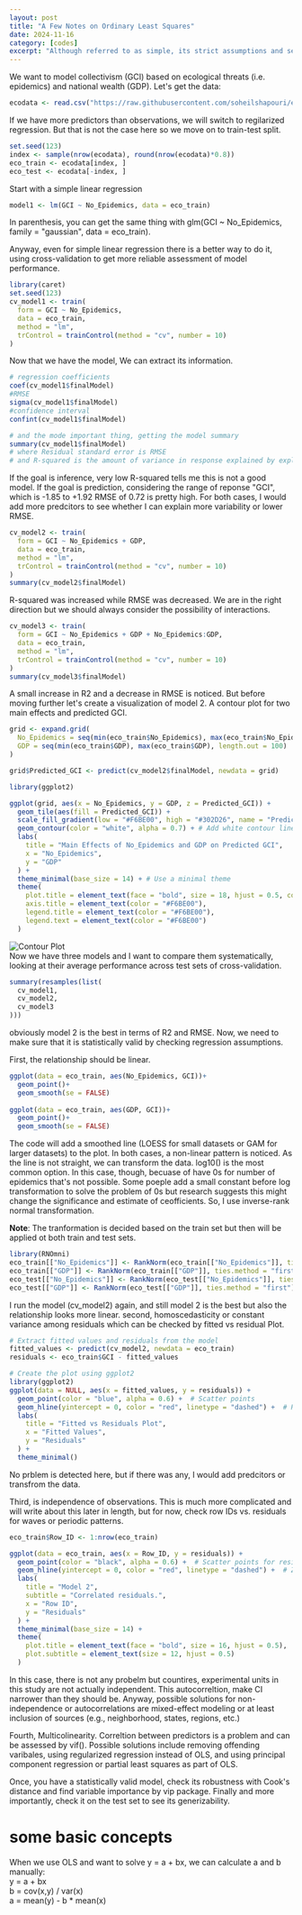 ```yaml
---
layout: post
title: "A Few Notes on Ordinary Least Squares"
date: 2024-11-16
category: [codes]
excerpt: "Although referred to as simple, its strict assumptions and sensitivity to violations often make it anything but simple."
---
```

We want to model collectivism (GCI) based on ecological threats (i.e. epidemics) and national wealth (GDP). Let's get the data:
  
```r  
ecodata <- read.csv("https://raw.githubusercontent.com/soheilshapouri/epidemics_collectivism/main/Data%20S2.csv")
```
If we have more predictors than observations, we will switch to regilarized regression. But that is not the case here so we move on to train-test split. 
```r
set.seed(123)  
index <- sample(nrow(ecodata), round(nrow(ecodata)*0.8))  
eco_train <- ecodata[index, ]  
eco_test <- ecodata[-index, ]  
```
Start with a simple linear regression
```r
model1 <- lm(GCI ~ No_Epidemics, data = eco_train)
```
In parenthesis, you can get the same thing with glm(GCI ~ No_Epidemics, family = "gaussian", data = eco_train). 

Anyway, even for simple linear regression there is a better way to do it, using cross-validation to get more reliable assessment of model performance.  
```r
library(caret)
set.seed(123)
cv_model1 <- train(
  form = GCI ~ No_Epidemics, 
  data = eco_train,
  method = "lm", 
  trControl = trainControl(method = "cv", number = 10)
)
```
Now that we have the model, We can extract its information.
```r
# regression coefficients
coef(cv_model1$finalModel)
#RMSE
sigma(cv_model1$finalModel)
#confidence interval
confint(cv_model1$finalModel)

# and the mode important thing, getting the model summary 
summary(cv_model1$finalModel)
# where Residual standard error is RMSE 
# and R-squared is the amount of variance in response explained by explanatory variable(s)
```
If the goal is inference, very low R-squared tells me this is not a good model. If the goal is prediction, considering the range of reponse "GCI", which is -1.85 to +1.92 RMSE of 0.72 is pretty high.
For both cases, I would add more predcitors to see whether I can explain more variability or lower RMSE.  
```r
cv_model2 <- train(
  form = GCI ~ No_Epidemics + GDP,
  data = eco_train,
  method = "lm",
  trControl = trainControl(method = "cv", number = 10)
)
summary(cv_model2$finalModel)
```
R-squared was increased while RMSE was decreased. We are in the right direction but we should always consider the possibility of interactions.  
```r
cv_model3 <- train(
  form = GCI ~ No_Epidemics + GDP + No_Epidemics:GDP, 
  data = eco_train,
  method = "lm", 
  trControl = trainControl(method = "cv", number = 10)
)
summary(cv_model3$finalModel)
```
A small increase in R2 and a decrease in RMSE is noticed. But before moving further let's create a visualization of model 2. A contour plot for two main effects and predicted GCI. 
```r
grid <- expand.grid(
  No_Epidemics = seq(min(eco_train$No_Epidemics), max(eco_train$No_Epidemics), length.out = 100),
  GDP = seq(min(eco_train$GDP), max(eco_train$GDP), length.out = 100)
)

grid$Predicted_GCI <- predict(cv_model2$finalModel, newdata = grid)

library(ggplot2)

ggplot(grid, aes(x = No_Epidemics, y = GDP, z = Predicted_GCI)) +
  geom_tile(aes(fill = Predicted_GCI)) +
  scale_fill_gradient(low = "#F6BE00", high = "#302D26", name = "Predicted GCI") + # Yellowish gradient
  geom_contour(color = "white", alpha = 0.7) + # Add white contour lines
  labs(
    title = "Main Effects of No_Epidemics and GDP on Predicted GCI",
    x = "No_Epidemics",
    y = "GDP"
  ) +
  theme_minimal(base_size = 14) + # Use a minimal theme
  theme(
    plot.title = element_text(face = "bold", size = 18, hjust = 0.5, color = "#F6BE00"),
    axis.title = element_text(color = "#F6BE00"),
    legend.title = element_text(color = "#F6BE00"),
    legend.text = element_text(color = "#F6BE00")
  )
```  
![Contour Plot](https://raw.githubusercontent.com/soheilshapouri/soheilshapouri.github.io/master/_posts/contour.jpeg)  
Now we have three models and I want to compare them systematically, looking at their average performance across test sets of cross-validation. 
```r
summary(resamples(list(
  cv_model1,
  cv_model2,
  cv_model3
)))
```
obviously model 2 is the best in terms of R2 and RMSE. Now, we need to make sure that it is statistically valid by checking regression assumptions. 

First, the relationship should be linear. 
```r
ggplot(data = eco_train, aes(No_Epidemics, GCI))+
  geom_point()+
  geom_smooth(se = FALSE)
  
ggplot(data = eco_train, aes(GDP, GCI))+
  geom_point()+
  geom_smooth(se = FALSE)
```
The code will add a smoothed line (LOESS for small datasets or GAM for larger datasets) to the plot. In both cases, a non-linear pattern is noticed. 
As the line is not straight, we can transform the data. log10() is the most common option. In this case, though, becuase of have 0s for number of epidemics that's not possible. 
Some poeple add a small constant before log transformation to solve the problem of 0s but research suggests this might change the significance and estimate of ceofficients. 
So, I use inverse-rank normal transformation. 

**Note**: The tranformation is decided based on the train set but then will be applied ot both train and test sets.  


```r
library(RNOmni)
eco_train[["No_Epidemics"]] <- RankNorm(eco_train[["No_Epidemics"]], ties.method = "first")
eco_train[["GDP"]] <- RankNorm(eco_train[["GDP"]], ties.method = "first")
eco_test[["No_Epidemics"]] <- RankNorm(eco_test[["No_Epidemics"]], ties.method = "first")
eco_test[["GDP"]] <- RankNorm(eco_test[["GDP"]], ties.method = "first")

```
I run the model (cv_model2) again, and still model 2 is the best but also the relationship looks more linear. 
second, homoscedasticity or constant variance among residuals which can be checked by fitted vs residual Plot. 
```r
# Extract fitted values and residuals from the model
fitted_values <- predict(cv_model2, newdata = eco_train)
residuals <- eco_train$GCI - fitted_values

# Create the plot using ggplot2
library(ggplot2)
ggplot(data = NULL, aes(x = fitted_values, y = residuals)) +
  geom_point(color = "blue", alpha = 0.6) +  # Scatter points
  geom_hline(yintercept = 0, color = "red", linetype = "dashed") +  # Reference line at 0
  labs(
    title = "Fitted vs Residuals Plot",
    x = "Fitted Values",
    y = "Residuals"
  ) +
  theme_minimal()

```
No prblem is detected here, but if there was any, I would add predcitors or transfrom the data. 

Third, is independence of observations. This is much more complicated and will write about this later in length, but for now, check row IDs vs. residuals for waves or periodic patterns. 
```r
eco_train$Row_ID <- 1:nrow(eco_train)

ggplot(data = eco_train, aes(x = Row_ID, y = residuals)) +
  geom_point(color = "black", alpha = 0.6) +  # Scatter points for residuals
  geom_hline(yintercept = 0, color = "red", linetype = "dashed") +  # Zero line
  labs(
    title = "Model 2",
    subtitle = "Correlated residuals.",
    x = "Row ID",
    y = "Residuals"
  ) +
  theme_minimal(base_size = 14) +
  theme(
    plot.title = element_text(face = "bold", size = 16, hjust = 0.5),
    plot.subtitle = element_text(size = 12, hjust = 0.5)
  )
```
In this case, there is not any probelm but countires, experimental units in this study are not actually independent. This autocorreltion, make CI narrower than they should be.
Anyway, possible solutions for non-independence or autocorrelations are mixed-effect modeling or at least inclusion of sources (e.g., neighborhood, states, regions, etc.)

Fourth, Multicolinearity. Correltion between predictors is a problem and can be assessed by vif(). Possible solutions include removing offending varibales, using regularized regression instead of OLS, and using principal component regression or partial least squares as part of OLS. 
  
Once, you have a statistically valid model, check its robustness with Cook's distance and find variable importance by vip package. Finally and more importantly, check it on the test set to see its generizability. 

# some basic concepts
When we use OLS and want to solve y = a + bx, we can calculate a and b manually:   
y = a + bx  
b = cov(x,y) / var(x)  
a = mean(y) - b * mean(x)  























